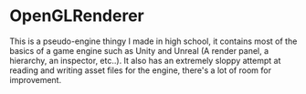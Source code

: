 # OpenGLRenderer
This is a pseudo-engine thingy I made in high school, it contains most of the basics of a game engine such as Unity and Unreal (A render panel, a hierarchy, an inspector, etc..).
It also has an extremely sloppy attempt at reading and writing asset files for the engine, there's a lot of room for improvement.
